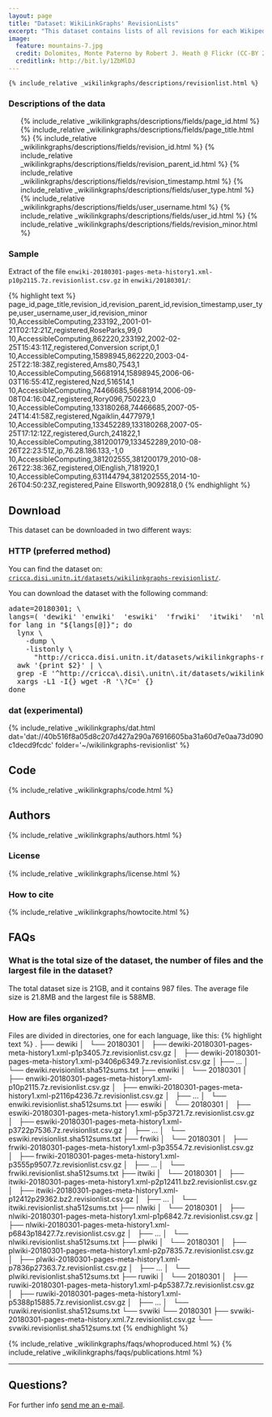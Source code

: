 ```yaml
---
layout: page
title: "Dataset: WikiLinkGraphs' RevisionLists"
excerpt: "This dataset contains lists of all revisions for each Wikipedia article from Wikimedia's history dumps for the languages de, en, es, fr, it, nl, pl, ru, sv."
image:
  feature: mountains-7.jpg
  credit: Dolomites, Monte Paterno by Robert J. Heath @ Flickr (CC-BY 2.0)
  creditlink: http://bit.ly/1ZbMlDJ
---
```


	{% include_relative _wikilinkgraphs/descriptions/revisionlist.html %}

### Descriptions of the data

<ul>
	{% include_relative _wikilinkgraphs/descriptions/fields/page_id.html %}
	{% include_relative _wikilinkgraphs/descriptions/fields/page_title.html %}
	{% include_relative _wikilinkgraphs/descriptions/fields/revision_id.html %}
	{% include_relative _wikilinkgraphs/descriptions/fields/revision_parent_id.html %}
	{% include_relative _wikilinkgraphs/descriptions/fields/revision_timestamp.html %}
	{% include_relative _wikilinkgraphs/descriptions/fields/user_type.html %}
	{% include_relative _wikilinkgraphs/descriptions/fields/user_username.html %}
	{% include_relative _wikilinkgraphs/descriptions/fields/user_id.html %}
	{% include_relative _wikilinkgraphs/descriptions/fields/revision_minor.html %}
</ul>

### Sample

Extract of the file `enwiki-20180301-pages-meta-history1.xml-p10p2115.7z.revisionlist.csv.gz` in `enwiki/20180301/`:

{% highlight text %}
page_id,page_title,revision_id,revision_parent_id,revision_timestamp,user_type,user_username,user_id,revision_minor
10,AccessibleComputing,233192,,2001-01-21T02:12:21Z,registered,RoseParks,99,0
10,AccessibleComputing,862220,233192,2002-02-25T15:43:11Z,registered,Conversion script,0,1
10,AccessibleComputing,15898945,862220,2003-04-25T22:18:38Z,registered,Ams80,7543,1
10,AccessibleComputing,56681914,15898945,2006-06-03T16:55:41Z,registered,Nzd,516514,1
10,AccessibleComputing,74466685,56681914,2006-09-08T04:16:04Z,registered,Rory096,750223,0
10,AccessibleComputing,133180268,74466685,2007-05-24T14:41:58Z,registered,Ngaiklin,4477979,1
10,AccessibleComputing,133452289,133180268,2007-05-25T17:12:12Z,registered,Gurch,241822,1
10,AccessibleComputing,381200179,133452289,2010-08-26T22:23:51Z,ip,76.28.186.133,-1,0
10,AccessibleComputing,381202555,381200179,2010-08-26T22:38:36Z,registered,OlEnglish,7181920,1
10,AccessibleComputing,631144794,381202555,2014-10-26T04:50:23Z,registered,Paine Ellsworth,9092818,0
{% endhighlight %}

## Download

This dataset can be downloaded in two different ways:

### HTTP (preferred method)

You can find the dataset on: [`cricca.disi.unitn.it/datasets/wikilinkgraphs-revisionlist/`](http://cricca.disi.unitn.it/datasets/wikilinkgraphs-revisionlist/).

You can download the dataset with the following command:
<pre>
adate=20180301; \
langs=( 'dewiki' 'enwiki'  'eswiki'  'frwiki'  'itwiki'  'nlwiki'  'plwiki'  'ruwiki' 'svwiki' ); \
for lang in "${langs[@]}"; do
  lynx \
    -dump \
    -listonly \
      "http://cricca.disi.unitn.it/datasets/wikilinkgraphs-revisionlist/${lang}/${adate}/" | \
  awk '{print $2}' | \
  grep -E '^http://cricca\.disi\.unitn\.it/datasets/wikilinkgraphs-revisionlist/' | \
  xargs -L1 -I{} wget -R '\?C=' {}
done
</pre>

### dat (experimental)

  {% include_relative _wikilinkgraphs/dat.html 
     dat='dat://40b516f8a05d8c207d427a290a76916605ba31a60d7e0aa73d090c1decd9fcdc'
     folder='~/wikilinkgraphs-revisionlist'
  %}

## Code

  {% include_relative _wikilinkgraphs/code.html %}

## Authors

  {% include_relative _wikilinkgraphs/authors.html %}

### License

  {% include_relative _wikilinkgraphs/license.html %}

### How to cite

  {% include_relative _wikilinkgraphs/howtocite.html %}


## FAQs

### What is the total size of the dataset, the number of files and the largest file in the dataset?

The total dataset size is 21GB, and it contains 987 files. The average file size is 21.8MB and the largest file is 588MB.

### How are files organized?

Files are divided in directories, one for each language, like this:
{% highlight text %}
.
├── dewiki
│   └── 20180301
│       ├── dewiki-20180301-pages-meta-history1.xml-p1p3405.7z.revisionlist.csv.gz
│       ├── dewiki-20180301-pages-meta-history1.xml-p3406p6349.7z.revisionlist.csv.gz
│       ├── ...
│       └── dewiki.revisionlist.sha512sums.txt
├── enwiki
│   └── 20180301
│       ├── enwiki-20180301-pages-meta-history1.xml-p10p2115.7z.revisionlist.csv.gz
│       ├── enwiki-20180301-pages-meta-history1.xml-p2116p4236.7z.revisionlist.csv.gz
│       ├── ...
│       └── enwiki.revisionlist.sha512sums.txt
├── eswiki
│   └── 20180301
│       ├── eswiki-20180301-pages-meta-history1.xml-p5p3721.7z.revisionlist.csv.gz
│       ├── eswiki-20180301-pages-meta-history1.xml-p3722p7536.7z.revisionlist.csv.gz
│       ├── ...
│       └── eswiki.revisionlist.sha512sums.txt
├── frwiki
│   └── 20180301
│       ├── frwiki-20180301-pages-meta-history1.xml-p3p3554.7z.revisionlist.csv.gz
│       ├── frwiki-20180301-pages-meta-history1.xml-p3555p9507.7z.revisionlist.csv.gz
│       ├── ...
│       └── frwiki.revisionlist.sha512sums.txt
├── itwiki
│   └── 20180301
│       ├── itwiki-20180301-pages-meta-history1.xml-p2p12411.bz2.revisionlist.csv.gz
│       ├── itwiki-20180301-pages-meta-history1.xml-p12412p29362.bz2.revisionlist.csv.gz
│       ├── ...
│       └── itwiki.revisionlist.sha512sums.txt
├── nlwiki
│   └── 20180301
│       ├── nlwiki-20180301-pages-meta-history1.xml-p1p6842.7z.revisionlist.csv.gz
│       ├── nlwiki-20180301-pages-meta-history1.xml-p6843p18427.7z.revisionlist.csv.gz
│       ├── ...
│       └── nlwiki.revisionlist.sha512sums.txt
├── plwiki
│   └── 20180301
│       ├── plwiki-20180301-pages-meta-history1.xml-p2p7835.7z.revisionlist.csv.gz
│       ├── plwiki-20180301-pages-meta-history1.xml-p7836p27363.7z.revisionlist.csv.gz
│       ├── ...
│       └── plwiki.revisionlist.sha512sums.txt
├── ruwiki
│   └── 20180301
│       ├── ruwiki-20180301-pages-meta-history1.xml-p4p5387.7z.revisionlist.csv.gz
│       ├── ruwiki-20180301-pages-meta-history1.xml-p5388p15885.7z.revisionlist.csv.gz
│       ├── ...
│       └── ruwiki.revisionlist.sha512sums.txt
└── svwiki
    └── 20180301
        ├── svwiki-20180301-pages-meta-history.xml.7z.revisionlist.csv.gz
        └── svwiki.revisionlist.sha512sums.txt
{% endhighlight %}


  {% include_relative _wikilinkgraphs/faqs/whoproduced.html %}
  {% include_relative _wikilinkgraphs/faqs/publications.html %}

---

## Questions?

For further info <a href="mailto:cristian.consonni(at)unitn(dot)it" target="_blank">send me an e-mail</a>.
